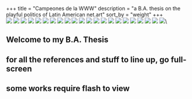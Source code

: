 +++
title = "Campeones de la WWW"
description = "a B.A. thesis on the playful politics of Latin American net.art"
sort_by = "weight"
+++
\
![](index/image1.jpg)
![](index/image2.png)
![](index/image3.jpg)
![](index/image5.jpg)
![](index/image6.jpg)
![](index/image7.jpg)
![](index/image11.jpg)
![](index/image12.jpg)
![](index/image13.jpg)
![](index/image14.jpg)
![](index/image15.png)
![](index/image16.jpg)
![](index/image17.jpg)
![](index/image18.jpg)
![](index/image19.jpg)
![](index/image20.png)
![](index/image21.jpg)
![](index/image23.jpg)
![](index/image24.jpg)
![](index/image25.jpg)
![](index/image26.png)
![](index/image22.jpg)\
<h2>Welcome to my B.A. Thesis<h2>
<h2>for all the references and stuff to line up, go full-screen<h2>
<h2>some works require flash to view</h2>